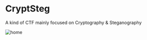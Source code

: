 # CryptSteg
A  kind of CTF mainly focused on Cryptography &amp; Steganography

![home](https://s3.postimg.org/75krjco5v/crypt.png)
